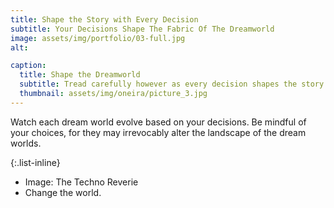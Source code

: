 ```yaml
---
title: Shape the Story with Every Decision
subtitle: Your Decisions Shape The Fabric Of The Dreamworld
image: assets/img/portfolio/03-full.jpg
alt: 

caption:
  title: Shape the Dreamworld
  subtitle: Tread carefully however as every decision shapes the story and the dreamscape around you. Listen closely to the characters that you encounter on your journey, as some may know more than they let on. Will you uncover the hidden truths or let them slip away?
  thumbnail: assets/img/oneira/picture_3.jpg
---
```

Watch each dream world evolve based on your decisions. Be mindful of your choices, for they may irrevocably alter the landscape of the dream worlds.

{:.list-inline}
- Image: The Techno Reverie
- Change the world.

